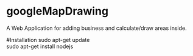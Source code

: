 # googleMapDrawing
A Web Application for adding business and calculate/draw areas inside.

#Installation
sudo apt-get update <br>
sudo apt-get install nodejs
